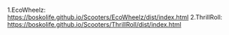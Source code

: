 1.EcoWheelz:  https://boskolife.github.io/Scooters/EcoWheelz/dist/index.html
2.ThrillRoll:   https://boskolife.github.io/Scooters/ThrillRoll/dist/index.html

